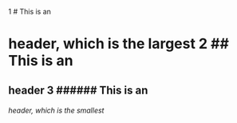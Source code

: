 1 # This is an <h1> header, which is the largest
2 ## This is an <h2> header
3 ###### This is an <h6> header, which is the smallest
